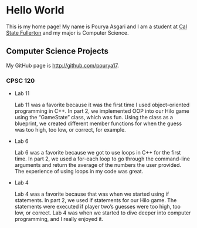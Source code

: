 # Hello World

This is my home page! My name is Pourya Asgari and I am a student at [Cal State Fullerton](http://www.fullerton.edu/) and my major is Computer Science.

## Computer Science Projects

My GitHub page is http://github.com/pourya17.

### CPSC 120

* Lab 11

    Lab 11 was a favorite because it was the first time I used object-oriented programming in C++. In part 2, we implemented OOP into our Hilo game using the “GameState” class, which was fun. Using the class as a blueprint, we created different member functions for when the guess was too high, too low, or correct, for example.

* Lab 6

    Lab 6 was a favorite because we got to use loops in C++ for the first time. In part 2, we used a for-each loop to go through the command-line arguments and return the average of the numbers the user provided. The experience of using loops in my code was great.

* Lab 4

    Lab 4 was a favorite because that was when we started using if statements. In part 2, we used if statements for our Hilo game. The statements were executed if player two’s guesses were too high, too low, or correct. Lab 4 was when we started to dive deeper into computer programming, and I really enjoyed it.
